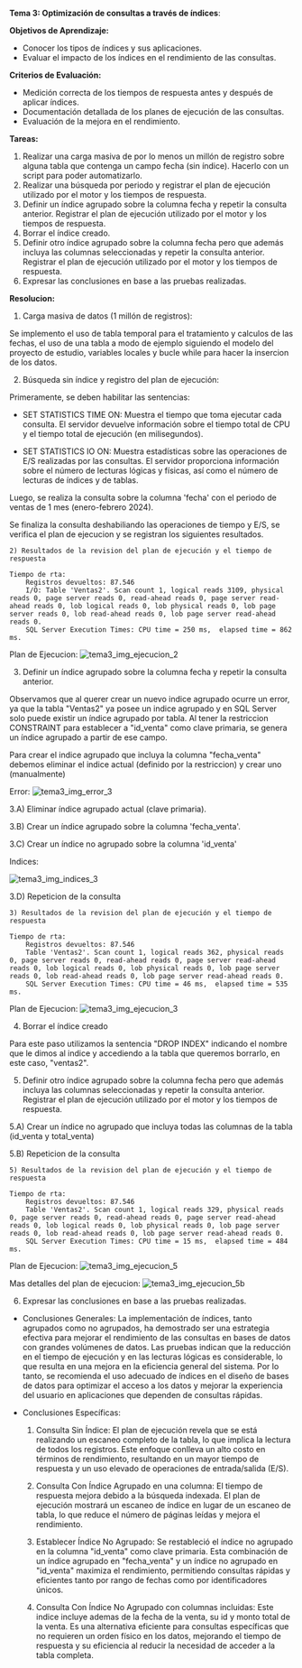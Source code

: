 **Tema 3: Optimización de consultas a través de índices**:

**Objetivos de Aprendizaje:**

  - Conocer los tipos de índices y sus aplicaciones.
  - Evaluar el impacto de los índices en el rendimiento de las consultas.

**Criterios de Evaluación:**
  - Medición correcta de los tiempos de respuesta antes y después de aplicar índices.
  - Documentación detallada de los planes de ejecución de las consultas.
  - Evaluación de la mejora en el rendimiento.

**Tareas:**
1) Realizar una carga masiva de por lo menos un millón de registro sobre alguna tabla que contenga un campo fecha (sin índice). Hacerlo con un script para poder automatizarlo.
2) Realizar una búsqueda por periodo y registrar el plan de ejecución utilizado por el motor y los tiempos de respuesta.
3) Definir un índice agrupado sobre la columna fecha y repetir la consulta anterior. Registrar el plan de ejecución utilizado por el motor y los tiempos de respuesta.
4) Borrar el índice creado.
5) Definir otro índice agrupado sobre la columna fecha pero que además incluya las columnas seleccionadas y repetir la consulta anterior. Registrar el plan de ejecución utilizado por el motor y los tiempos de respuesta.
6) Expresar las conclusiones en base a las pruebas realizadas.

**Resolucion:**
1) Carga masiva de datos (1 millón de registros):

Se implemento el uso de tabla temporal para el tratamiento y calculos de las fechas, el uso de una tabla a modo de ejemplo siguiendo el modelo del proyecto de estudio, variables locales y bucle while para hacer la insercion de los datos.

2) Búsqueda sin índice y registro del plan de ejecución:

Primeramente, se deben habilitar las sentencias:

 - SET STATISTICS TIME ON: Muestra el tiempo que toma ejecutar cada consulta. El servidor devuelve información sobre el tiempo total de CPU y el tiempo total de ejecución (en milisegundos).

 - SET STATISTICS IO ON: Muestra estadísticas sobre las operaciones de E/S realizadas por las consultas. El servidor proporciona información sobre el número de lecturas lógicas y físicas, así como el número de lecturas de índices y de tablas.

Luego, se realiza la consulta sobre la columna 'fecha' con el periodo de ventas de 1 mes (enero-febrero 2024).

Se finaliza la consulta deshabiliando las operaciones de tiempo y E/S, se verifica el plan de ejecucion y se registran los siguientes resultados.

	2) Resultados de la revision del plan de ejecución y el tiempo de respuesta

	Tiempo de rta:
		Registros devueltos: 87.546
		I/O: Table 'Ventas2'. Scan count 1, logical reads 3109, physical reads 0, page server reads 0, read-ahead reads 0, page server read-ahead reads 0, lob logical reads 0, lob physical reads 0, lob page server reads 0, lob read-ahead reads 0, lob page server read-ahead reads 0.
		SQL Server Execution Times: CPU time = 250 ms,  elapsed time = 862 ms.

Plan de Ejecucion:
 ![tema3_img_ejecucion_2](https://github.com/PaulaBeck/new_order_proyecto_estudio/blob/master/script/Tema03_Optimizacion_de_consultas_a_traves_de_indices/tema3_img_ejecucion_2.jpg)

3) Definir un índice agrupado sobre la columna fecha y repetir la consulta anterior.

Observamos que al querer crear un nuevo indice agrupado ocurre un error, ya que la tabla "Ventas2" ya posee un indice agrupado y en SQL Server solo puede existir un índice agrupado por tabla. Al tener la restriccion CONSTRAINT para establecer a "id_venta" como clave primaria, se genera un índice agrupado a partir de ese campo.

Para crear el indice agrupado que incluya la columna "fecha_venta" debemos eliminar el indice actual (definido por la restriccion) y crear uno (manualmente)

Error:
 ![tema3_img_error_3](https://github.com/PaulaBeck/new_order_proyecto_estudio/blob/master/script/Tema03_Optimizacion_de_consultas_a_traves_de_indices/tema3_img_error_3.jpg)

3.A) Eliminar índice agrupado actual (clave primaria).

3.B) Crear un índice agrupado sobre la columna 'fecha_venta'.

3.C) Crear un índice no agrupado sobre la columna 'id_venta'

Indices:

 ![tema3_img_indices_3](https://github.com/PaulaBeck/new_order_proyecto_estudio/blob/master/script/Tema03_Optimizacion_de_consultas_a_traves_de_indices/tema3_img_indices_3.jpg)


3.D) Repeticion de la consulta

	3) Resultados de la revision del plan de ejecución y el tiempo de respuesta

	Tiempo de rta:
		Registros devueltos: 87.546
		Table 'Ventas2'. Scan count 1, logical reads 362, physical reads 0, page server reads 0, read-ahead reads 0, page server read-ahead reads 0, lob logical reads 0, lob physical reads 0, lob page server reads 0, lob read-ahead reads 0, lob page server read-ahead reads 0.
		SQL Server Execution Times: CPU time = 46 ms,  elapsed time = 535 ms.

Plan de Ejecucion:
 ![tema3_img_ejecucion_3](https://github.com/PaulaBeck/new_order_proyecto_estudio/blob/master/script/Tema03_Optimizacion_de_consultas_a_traves_de_indices/tema3_img_ejecucion_3.jpg)

4) Borrar el índice creado

Para este paso utilizamos la sentencia "DROP INDEX" indicando el nombre que le dimos al indice y accediendo a la tabla que queremos borrarlo, en este caso, "ventas2".

5)  Definir otro índice agrupado sobre la columna fecha pero que además incluya las columnas seleccionadas y repetir la consulta anterior. Registrar el plan de ejecución utilizado por el motor y los tiempos de respuesta.

5.A) Crear un índice no agrupado que incluya todas las columnas de la tabla (id_venta y total_venta)

5.B) Repeticion de la consulta

	5) Resultados de la revision del plan de ejecución y el tiempo de respuesta
	
	Tiempo de rta:
		Registros devueltos: 87.546
		Table 'Ventas2'. Scan count 1, logical reads 329, physical reads 0, page server reads 0, read-ahead reads 0, page server read-ahead reads 0, lob logical reads 0, lob physical reads 0, lob page server reads 0, lob read-ahead reads 0, lob page server read-ahead reads 0.
		SQL Server Execution Times: CPU time = 15 ms,  elapsed time = 484 ms.

Plan de Ejecucion:
 ![tema3_img_ejecucion_5](https://github.com/PaulaBeck/new_order_proyecto_estudio/blob/master/script/Tema03_Optimizacion_de_consultas_a_traves_de_indices/tema3_img_ejecucion_5.jpg)

Mas detalles del plan de ejecucion:
 ![tema3_img_ejecucion_5b](https://github.com/PaulaBeck/new_order_proyecto_estudio/blob/master/script/Tema03_Optimizacion_de_consultas_a_traves_de_indices/tema3_img_ejecucion_5b.jpg)

6) Expresar las conclusiones en base a las pruebas realizadas.

  - Conclusiones Generales:
	La implementación de índices, tanto agrupados como no agrupados, 
	ha demostrado ser una estrategia efectiva para mejorar el rendimiento de las consultas en 
	bases de datos con grandes volúmenes de datos. Las pruebas indican que la reducción 
	en el tiempo de ejecución y en las lecturas lógicas es considerable, lo que resulta en 
	una mejora en la eficiencia general del sistema. Por lo tanto, se recomienda el uso adecuado 
	de índices en el diseño de bases de datos para optimizar el acceso a los datos y mejorar 
	la experiencia del usuario en aplicaciones que dependen de consultas rápidas.

  - Conclusiones Específicas:
	1) Consulta Sin Índice: 
		El plan de ejecución revela que se está realizando un escaneo completo de la tabla,
		lo que implica la lectura de todos los registros. Este enfoque conlleva un alto costo
		en términos de rendimiento, resultando en un mayor tiempo de respuesta y un uso elevado
		de operaciones de entrada/salida (E/S).

	2) Consulta Con Índice Agrupado en una columna:
		El tiempo de respuesta mejora debido a la búsqueda indexada. 
		El plan de ejecución mostrará un escaneo de índice en lugar de un escaneo de tabla, 
		lo que reduce el número de páginas leídas y mejora el rendimiento.

	3) Establecer Índice No Agrupado:
		Se restableció el índice no agrupado en la columna "id_venta" como clave primaria. 
		Esta combinación de un índice agrupado en "fecha_venta" y un índice no agrupado en 
		"id_venta" maximiza el rendimiento, permitiendo consultas rápidas y eficientes tanto por rango 
		de fechas como por identificadores únicos.

	4) Consulta Con Índice No Agrupado con columnas incluidas:
		Este indice incluye ademas de la fecha de la venta, su id y monto total de la venta.
		Es una alternativa eficiente para consultas específicas 
		que no requieren un orden físico en los datos, 
		mejorando el tiempo de respuesta y su eficiencia al reducir la necesidad 
		de acceder a la tabla completa.
